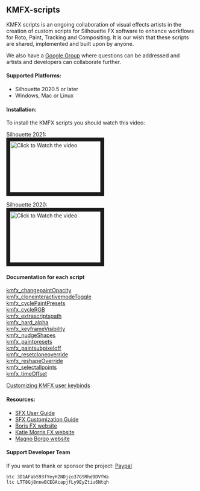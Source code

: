 ## KMFX-scripts

KMFX scripts is an ongoing collaboration of visual effects artists in the creation of
custom scripts for Silhouette FX software to enhance workflows for Roto, Paint, Tracking
and Compositing. It is our wish that these scripts are shared, implemented and built
upon by anyone.


We also have a [Google Group](https://groups.google.com/u/1/g/kmfx-rotopaint) where questions can be addressed and artists and developers
can collaborate further.


#### Supported Platforms:
- Silhouette 2020.5 or later
- Windows, Mac or Linux

#### Installation:
To install the KMFX scripts you should watch this video:

Silhouette 2021:<br>
<a href="http://www.youtube.com/watch?feature=player_embedded&v=XLAOcbv5IhI" target="_blank"><img src="http://img.youtube.com/vi/XLAOcbv5IhI/mqdefault.jpg"
alt="Click to Watch the video" width="240" height="135" border="10" /></a><br>

Silhouette 2020:<br>
<a href="http://www.youtube.com/watch?feature=player_embedded&v=Wf5hvdofqkk" target="_blank"><img src="http://img.youtube.com/vi/Wf5hvdofqkk/mqdefault.jpg"
alt="Click to Watch the video" width="240" height="135" border="10" /></a>



#### Documentation for each script

[kmfx_alphaOverlayColor]:(https://github.com/katiemorrisfx/KMFX-scripts/blob/main/docs/kmfx_alphaOverlayColor.md)<br>
[kmfx_changepaintOpacity](https://github.com/katiemorrisfx/KMFX-scripts/blob/main/docs/kmfx_changepaintOpacity.md)<br>
[kmfx_cloneinteractivemodeToggle](https://github.com/katiemorrisfx/KMFX-scripts/blob/main/docs/kmfx_cloneinteractivemodeToggle.md) <br>
[kmfx_cyclePaintPresets](https://github.com/katiemorrisfx/KMFX-scripts/blob/main/docs/kmfx_cyclePaintPresets.md)<br> 
[kmfx_cycleRGB](https://github.com/katiemorrisfx/KMFX-scripts/blob/main/docs/kmfx_cycleRGB.md)<br>
[kmfx_extrascriptspath](https://github.com/katiemorrisfx/KMFX-scripts/blob/main/docs/kmfx_extrascriptspath.md) <br>
[kmfx_hard_alpha](https://github.com/katiemorrisfx/KMFX-scripts/blob/main/docs/kmfx_hard_alpha.md) <br>
[kmfx_keyframeVisibility](https://github.com/katiemorrisfx/KMFX-scripts/blob/main/docs/kmfx_keyframeVisibility.md) <br>
[kmfx_nudgeShapes](https://github.com/katiemorrisfx/KMFX-scripts/blob/main/docs/kmfx_nudgeShapes.md) <br>
[kmfx_paintpresets](https://github.com/katiemorrisfx/KMFX-scripts/blob/main/docs/kmfx_paintpresets.md) <br>
[kmfx_paintsubpixeloff](https://github.com/katiemorrisfx/KMFX-scripts/blob/main/docs/kmfx_paintsubpixeloff.md) <br>
[kmfx_resetcloneoverride](https://github.com/katiemorrisfx/KMFX-scripts/blob/main/docs/kmfx_resetcloneoverride.md) <br>
[kmfx_reshapeOverride](https://github.com/katiemorrisfx/KMFX-scripts/blob/main/docs/kmfx_reshapeOverride.md)<br>
[kmfx_selectallpoints](https://github.com/katiemorrisfx/KMFX-scripts/blob/main/docs/kmfx_selectallpoints.md)<br>
[kmfx_timeOffset](https://github.com/katiemorrisfx/KMFX-scripts/blob/main/docs/kmfx_timeOffset.md)<br>

[Customizing KMFX user keybinds](https://www.youtube.com/watch?v=XHGWHKoXkWA)

#### Resources:
- [SFX User Guide](https://cdn.borisfx.com/borisfx/store/silhouette/2020-5-7/Silhouette-2020.5.7-UserGuide.pdf)
- [SFX Customization Guide](https://documentation.borisfx.com/wiki/sfx/index.php?title=Main_Page)
- [Boris FX website](https://borisfx.com)
- [Katie Morris FX website](https://www.katiemorrisfx.com)
- [Magno Borgo website](http://www.borgo.tv)

#### Support Developer Team

If you want to thank or sponsor the project: [Paypal](https://www.paypal.com/paypalme/MBORGO)<br>
```
btc 3D1AFabS93fYeyH2NDjzo37GSRhd9DVfWa
ltc LTT8Gj8nnwBCEGAcapjfLy9EyZtiu6Ntqh
```
